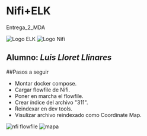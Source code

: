 # Nifi+ELK
Entrega_2_MDA

![Logo ELK](https://www.intellectualpoint.com/wp-content/uploads/2019/05/Elk-Stack-Logo.png)
![Logo Nifi](https://miro.medium.com/max/2560/1*mQ-zaA5FDcAvfCSiSKRlxw.png)

## **Alumno:** *Luis Lloret Llinares*

##Pasos a seguir

- Montar docker compose.
- Cargar flowfile de Nifi.
- Poner en marcha el flowfile.
- Crear índice del archivo "311".
- Reindexar en dev tools.
- Visulizar archivo reindexado como Coordinate Map.


![nfi flowfile](C:\Users\luisl\Desktop\nifi_elk\Flowfile.png)
![mapa](C:\Users\luisl\Desktop\nifi_elk\mapa.png)
